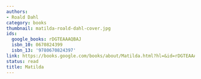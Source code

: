 ```yaml
---
authors:
- Roald Dahl
category: books
thumbnail: matilda-roald-dahl-cover.jpg
ids:
  google_books: rDGTEAAAQBAJ
  isbn_10: 0670824399
  isbn_13: '9780670824397'
link: https://books.google.com/books/about/Matilda.html?hl=&id=rDGTEAAAQBAJ
status: read
title: Matilda
---
```

